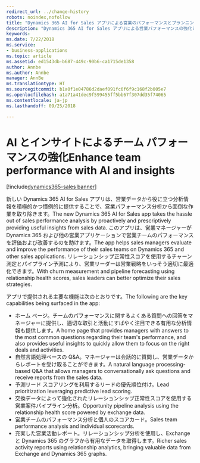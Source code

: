 ```yaml
---
redirect_url: ../change-history
robots: noindex,nofollow
title: "Dynamics 365 AI for Sales アプリによる営業のパフォーマンスとプランニングの強化"
description: "Dynamics 365 AI for Sales アプリによる営業パフォーマンスの強化と営業プランニングの向上"
keywords: 
ms.date: 7/22/2018
ms.service:
- business-applications
ms.topic: article
ms.assetid: ed1543db-b687-449c-90b6-ca1715de1358
author: Annbe
ms.author: Annbe
manager: AnnBe
ms.translationtype: HT
ms.sourcegitcommit: b1a0f1e04786d2daef091fc6f6f9c168f2b005e7
ms.openlocfilehash: a1a71a41dec9f599455ff5bb67f307dd35f74065
ms.contentlocale: ja-jp
ms.lasthandoff: 09/25/2018

---
```


# <a name="enhance-team-performance-with-ai-and-insights"></a><span data-ttu-id="89624-103">AI とインサイトによるチーム パフォーマンスの強化</span><span class="sxs-lookup"><span data-stu-id="89624-103">Enhance team performance with AI and insights</span></span> 

[!include[dynamics365-sales banner](../includes/dynamics365-sales.md)]





<span data-ttu-id="89624-104">新しい Dynamics 365 AI for Sales アプリは、営業データから役に立つ分析情報を積極的かつ慣例的に提供することで、営業パフォーマンス分析から面倒な作業を取り除きます。</span><span class="sxs-lookup"><span data-stu-id="89624-104">The new Dynamics 365 AI for Sales app takes the hassle out of sales performance analysis by proactively and prescriptively providing useful insights from sales data.</span></span> <span data-ttu-id="89624-105">このアプリは、営業マネージャーが Dynamics 365 および他の営業アプリケーションで営業チームのパフォーマンスを評価および改善するのを助けます。</span><span class="sxs-lookup"><span data-stu-id="89624-105">The app helps sales managers evaluate and improve the performance of their sales teams on Dynamics 365 and other sales applications.</span></span> <span data-ttu-id="89624-106">リレーションシップ正常性スコアを使用するチャーン測定とパイプライン予測により、営業リーダーは営業戦略をいっそう適切に最適化できます。</span><span class="sxs-lookup"><span data-stu-id="89624-106">With churn measurement and pipeline forecasting using relationship health scores, sales leaders can better optimize their sales strategies.</span></span>

<span data-ttu-id="89624-107">アプリで提供される主要な機能は次のとおりです。</span><span class="sxs-lookup"><span data-stu-id="89624-107">The following are the key capabilities being surfaced in the app:</span></span>

-   <span data-ttu-id="89624-108">ホーム ページ。チームのパフォーマンスに関するよくある質問への回答をマネージャーに提供し、適切な取引と活動にすばやく注目できる有用な分析情報も提供します。</span><span class="sxs-lookup"><span data-stu-id="89624-108">A home page that provides managers with answers to the most common questions regarding their team's performance, and also provides useful insights to quickly allow them to focus on the right deals and activities.</span></span>
-   <span data-ttu-id="89624-109">自然言語処理ベースの Q&A。マネージャーは会話的に質問し、営業データからレポートを受け取ることができます。</span><span class="sxs-lookup"><span data-stu-id="89624-109">A natural language processing-based Q&A that allows managers to conversationally ask questions and receive reports from the sales data.</span></span> 
-   <span data-ttu-id="89624-110">予測リード スコアリングを利用するリードの優先順位付け。</span><span class="sxs-lookup"><span data-stu-id="89624-110">Lead prioritization leveraging predictive lead scoring.</span></span>
-   <span data-ttu-id="89624-111">交換データによって強化されたリレーションシップ正常性スコアを使用する営業案件パイプライン分析。</span><span class="sxs-lookup"><span data-stu-id="89624-111">Opportunity pipeline analysis using the relationship health score powered by exchange data.</span></span>
-   <span data-ttu-id="89624-112">営業チームのパフォーマンス分析と個人のスコアカード。</span><span class="sxs-lookup"><span data-stu-id="89624-112">Sales team performance analysis and individual scorecards.</span></span>
-   <span data-ttu-id="89624-113">充実した営業活動レポート。リレーションシップ分析を使用し、Exchange と Dynamics 365 のグラフから有用なデータを取得します。</span><span class="sxs-lookup"><span data-stu-id="89624-113">Richer sales activity reports using relationship analytics, bringing valuable data from Exchange and Dynamics 365 graphs.</span></span>   

